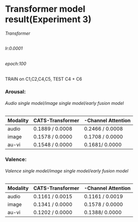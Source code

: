 # Transformer model result(Experiment 3)

###### Transformer

###### lr:0.0001

###### epoch:100

TRAIN on C1,C2,C4,C5, TEST C4 + C6

### Arousal:

###### Audio single model/image single model/early fusion model

| Modality | CATS-Transformer | -Channel Attention |
| -------- | ---------------- | ------------------ |
| audio    | 0.1889 / 0.0008  | 0.2466 /  0.0008   |
| image    | 0.1578 /  0.0000 | 0.1708 / 0.0000    |
| au-vi    | 0.1548 / 0.0000  | 0.1681/ 0.0000     |

### Valence:

###### Valence single model/image single model/early fusion model

| Modality | CATS-Transformer | -Channel Attention |
| -------- | ---------------- | ------------------ |
| audio    | 0.1161 / 0.0015  | 0.1161 /  0.0019   |
| image    | 0.1341 /  0.0000 | 0.1578  / 0.0000   |
| au-vi    | 0.1202 / 0.0000  | 0.1388/ 0.0000     |